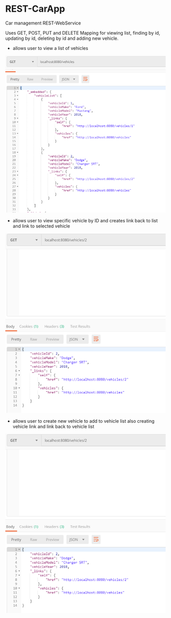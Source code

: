 # REST-CarApp

Car management REST-WebService

Uses GET, POST, PUT and DELETE Mapping for viewing list, finding by id, updating by id, deleting by id and
adding new vehicle.

- allows user to view a list of vehicles

![Screenshot](https://github.com/Marqueb82/REST-CarApp/blob/master/src/main/resources/car_1.png)

- allows user to view specific vehicle by ID and creates link back to list and link to selected vehicle

![Screenshot](https://github.com/Marqueb82/REST-CarApp/blob/master/src/main/resources/car_3.png)

- allows user to create new vehicle to add to vehicle list also creating vehicle link and link back to vehicle list

![Screenshot](https://github.com/Marqueb82/REST-CarApp/blob/master/src/main/resources/car_3.png)


